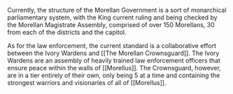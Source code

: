 Currently, the structure of the Morellan Government is a sort of monarchical parliamentary system, with the King current ruling and being checked by the Morellan Magistrate Assembly, comprised of over 150 Morellans, 30 from each of the districts and the capitol.

As for the law enforcement, the current standard is a collaborative effort between the Ivory Wardens and [[The Morellan Crownsguard]]. The Ivory Wardens are an assembly of heavily trained law enforcement officers that ensure peace within the walls of [[Morellus]]. The Crownsguard, however, are in a tier entirely of their own, only being 5 at a time and containing the strongest warriors and visionaries of all of [[Morellus]].